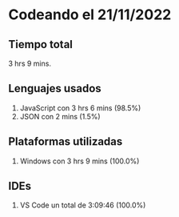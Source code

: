 # Codeando el 21/11/2022

## Tiempo total
3 hrs 9 mins.

## Lenguajes usados
1. JavaScript con 3 hrs 6 mins (98.5%)
1. JSON con 2 mins (1.5%)

## Plataformas utilizadas
1. Windows con 3 hrs 9 mins (100.0%)

## IDEs
1. VS Code un total de 3:09:46 (100.0%)
